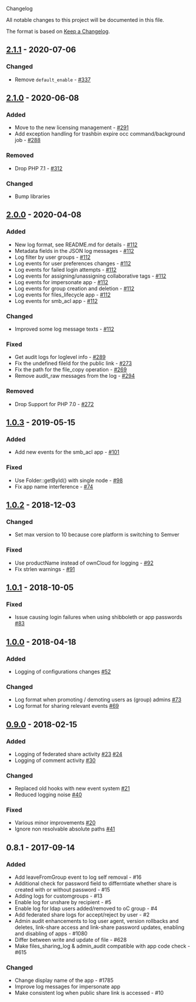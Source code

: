  Changelog

All notable changes to this project will be documented in this file.

The format is based on [Keep a Changelog](http://keepachangelog.com/en/1.0.0/).

## [2.1.1] - 2020-07-06
### Changed

- Remove `default_enable` - [#337](https://github.com/owncloud/admin_audit/issues/337)

## [2.1.0] - 2020-06-08

### Added

- Move to the new licensing management - [#291](https://github.com/owncloud/admin_audit/issues/291)
- Add exception handling for trashbin expire occ command/background job - [#288](https://github.com/owncloud/admin_audit/issues/288)

### Removed

- Drop PHP 7.1 - [#312](https://github.com/owncloud/admin_audit/issues/312)

### Changed

- Bump libraries

## [2.0.0] - 2020-04-08

### Added

- New log format, see README.md for details - [#112](https://github.com/owncloud/admin_audit/pull/112)
- Metadata fields in the JSON log messages - [#112](https://github.com/owncloud/admin_audit/pull/112)
- Log filter by user groups - [#112](https://github.com/owncloud/admin_audit/pull/112)
- Log events for user preferences changes - [#112](https://github.com/owncloud/admin_audit/pull/112)
- Log events for failed login attempts - [#112](https://github.com/owncloud/admin_audit/pull/112)
- Log events for assigning/unassigning collaborative tags - [#112](https://github.com/owncloud/admin_audit/pull/112)
- Log events for impersonate app - [#112](https://github.com/owncloud/admin_audit/pull/112)
- Log events for group creation and deletion - [#112](https://github.com/owncloud/admin_audit/pull/112)
- Log events for files_lifecycle app - [#112](https://github.com/owncloud/admin_audit/pull/112)
- Log events for smb_acl app - [#112](https://github.com/owncloud/admin_audit/pull/112)

### Changed

- Improved some log message texts - [#112](https://github.com/owncloud/admin_audit/pull/112)

### Fixed

- Get audit logs for loglevel info - [#289](https://github.com/owncloud/admin_audit/pull/289)
- Fix the undefined fileId for the public link - [#273](https://github.com/owncloud/admin_audit/issues/273)
- Fix the path for the file_copy operation - [#269](https://github.com/owncloud/admin_audit/issues/269)
- Remove audit_raw messages from the log - [#294](https://github.com/owncloud/admin_audit/issues/294)

### Removed

- Drop Support for PHP 7.0 - [#272](https://github.com/owncloud/admin_audit/issues/272)

## [1.0.3] - 2019-05-15

### Added

- Add new events for the smb_acl app - [#101](https://github.com/owncloud/admin_audit/issues/101)

### Fixed

- Use Folder::getById() with single node - [#98](https://github.com/owncloud/admin_audit/issues/98)
- Fix app name interference - [#74](https://github.com/owncloud/admin_audit/issues/74)

## [1.0.2] - 2018-12-03

### Changed

- Set max version to 10 because core platform is switching to Semver

### Fixed

- Use productName instead of ownCloud for logging - [#92](https://github.com/owncloud/admin_audit/issues/92)
- Fix strlen warnings - [#91](https://github.com/owncloud/admin_audit/issues/91)

## [1.0.1] - 2018-10-05

### Fixed

- Issue causing login failures when using shibboleth or app passwords [#83](https://github.com/owncloud/admin_audit/pull/83)

## [1.0.0] - 2018-04-18

### Added

- Logging of configurations changes [#52](https://github.com/owncloud/admin_audit/pull/52)

### Changed

- Log format when promoting / demoting users as (group) admins [#73](https://github.com/owncloud/admin_audit/pull/73)
- Log format for sharing relevant events [#69](https://github.com/owncloud/admin_audit/pull/69)

## [0.9.0] - 2018-02-15

### Added

 - Logging of federated share activity [#23](https://github.com/owncloud/admin_audit/pull/23) [#24](https://github.com/owncloud/admin_audit/pull/24/files)
 - Logging of comment activity [#30](https://github.com/owncloud/admin_audit/pull/30)

### Changed

- Replaced old hooks with new event system [#21](https://github.com/owncloud/admin_audit/pull/21)
- Reduced logging noise [#40](https://github.com/owncloud/admin_audit/pull/40)

### Fixed

- Various minor improvements [#20](https://github.com/owncloud/admin_audit/pull/20)
- Ignore non resolvable absolute paths [#41](https://github.com/owncloud/admin_audit/pull/41)

## 0.8.1 - 2017-09-14

### Added

- Add leaveFromGroup event to log self removal - #16
- Additional check for password field to differntiate whether share is created with or without password - #15
- Adding logs for customgroups - #13
- Enable log for unshare by recipient - #5
- Enable log for ldap users added/removed to oC group - #4
- Add federated share logs for accept/reject by user - #2
- Admin audit enhancements to log user agent, version rollbacks and deletes, link-share access and link-share password updates, enabling and disabling of apps - #1080
- Differ between write and update of file - #628
- Make files_sharing_log & admin_audit compatible with app code check - #615

### Changed

- Change display name of the app - #1785
- Improve log messages for impersonate app
- Make consistent log when public share link is accessed - #10

[Unreleased]: https://github.com/owncloud/admin_audit/compare/v2.1.1...master
[2.1.1]: https://github.com/owncloud/admin_audit/compare/v2.1.0...v2.1.1
[2.1.0]: https://github.com/owncloud/admin_audit/compare/v2.0.0...v2.1.0
[2.0.0]: https://github.com/owncloud/admin_audit/compare/v1.0.3...v2.0.0
[1.0.3]: https://github.com/owncloud/admin_audit/compare/v1.0.2...v1.0.3
[1.0.2]: https://github.com/owncloud/admin_audit/compare/1.0.1...v1.0.2
[1.0.1]: https://github.com/owncloud/admin_audit/compare/1.0.0...1.0.1
[1.0.0]: https://github.com/owncloud/admin_audit/compare/0.9.0...1.0.0
[0.9.0]: https://github.com/owncloud/admin_audit/compare/0.8.1...0.9.0
